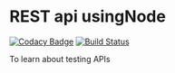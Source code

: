 # REST api usingNode

[![Codacy Badge](https://api.codacy.com/project/badge/Grade/edf9fdb4593042fe9685f930c733f705)](https://www.codacy.com/app/ashokdey/node-mongo-rest-api?utm_source=github.com&utm_medium=referral&utm_content=JSRockers/node-mongo-rest-api&utm_campaign=badger)
[![Build Status](https://travis-ci.org/TheJSGirl/node-mongo-rest-api.svg?branch=master)](https://travis-ci.org/TheJSGirl/node-mongo-rest-api)

To learn about testing APIs
